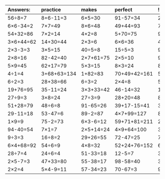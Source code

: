 | Answers: | practice | makes | perfect | ! |
| :--- | :--- | :--- | :--- | :--- |
| 56÷8=7 | 8+6-11=3 | 6×5=30 | 91-57=34 | 2×9=18 | 
| 6×6-34=2 | 7×7=49 | 8×6=48 | 49+44=93 | 7×8=56 | 
| 54+32=86 | 7×2=14 | 4×2=8 | 5+70=75 | 97-25=72 | 
| 3×6+44=62 | 14+30=44 | 2×3=6 | 6×6=36 | 4×4=16 | 
| 2×3-3=3 | 3×5=15 | 40÷5=8 | 15÷5=3 | 9×4=36 | 
| 2×8=16 | 82-42=40 | 2×7+61=75 | 2×5=10 | 9×9=81 | 
| 5×9=45 | 62+17=79 | 5×3=15 | 8×3=24 | 8×1=8 | 
| 4÷1=4 | 3+68+63=134 | 1+82=83 | 70+49+42=161 | 51+15+81=147 | 
| 6÷2=3 | 28+38=66 | 6÷3=2 | 2×4=8 | 55+7=62 | 
| 19+76=95 | 35-11=24 | 3×3+33=42 | 46-14=32 | 17+97-50=64 | 
| 27÷9=3 | 3×8=24 | 27÷3=9 | 28+20=48 | 80-21=59 | 
| 51+28=79 | 48÷6=8 | 91-65=26 | 39+17-15=41 | 3×6=18 | 
| 29-11=18 | 53-47=6 | 89-2=87 | 4×7+99=127 | 8×9=72 | 
| 1×9=9 | 75-2=73 | 6×3-6=12 | 59+71+81=211 | 24÷8=3 | 
| 94-40=54 | 7×1=7 | 2×5+14=24 | 4×9+64=100 | 30÷6=5 | 
| 9÷3=3 | 16÷8=2 | 29+26=55 | 72-47=25 | 73-14=59 | 
| 6×4+68=92 | 54÷6=9 | 4×8=32 | 52+24+76=152 | 6×7=42 | 
| 28÷7=4 | 24÷6=4 | 51-33=18 | 12-5=7 | 3÷3=1 | 
| 2×5-7=3 | 47+33=80 | 55-38=17 | 98-58=40 | 36+24=60 | 
| 2×2=4 | 5×4-9=11 | 57-34=23 | 70-67=3 | 99+40+75=214 | 
